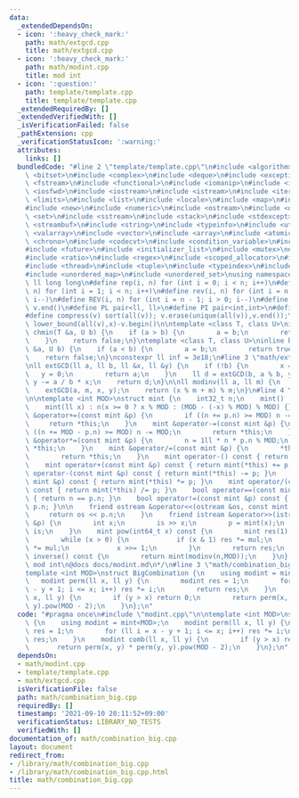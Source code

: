 ```yaml
---
data:
  _extendedDependsOn:
  - icon: ':heavy_check_mark:'
    path: math/extgcd.cpp
    title: math/extgcd.cpp
  - icon: ':heavy_check_mark:'
    path: math/modint.cpp
    title: mod int
  - icon: ':question:'
    path: template/template.cpp
    title: template/template.cpp
  _extendedRequiredBy: []
  _extendedVerifiedWith: []
  _isVerificationFailed: false
  _pathExtension: cpp
  _verificationStatusIcon: ':warning:'
  attributes:
    links: []
  bundledCode: "#line 2 \"template/template.cpp\"\n#include <algorithm>\n#include\
    \ <bitset>\n#include <complex>\n#include <deque>\n#include <exception>\n#include\
    \ <fstream>\n#include <functional>\n#include <iomanip>\n#include <ios>\n#include\
    \ <iosfwd>\n#include <iostream>\n#include <istream>\n#include <iterator>\n#include\
    \ <limits>\n#include <list>\n#include <locale>\n#include <map>\n#include <memory>\n\
    #include <new>\n#include <numeric>\n#include <ostream>\n#include <queue>\n#include\
    \ <set>\n#include <sstream>\n#include <stack>\n#include <stdexcept>\n#include\
    \ <streambuf>\n#include <string>\n#include <typeinfo>\n#include <utility>\n#include\
    \ <valarray>\n#include <vector>\n#include <array>\n#include <atomic>\n#include\
    \ <chrono>\n#include <codecvt>\n#include <condition_variable>\n#include <forward_list>\n\
    #include <future>\n#include <initializer_list>\n#include <mutex>\n#include <random>\n\
    #include <ratio>\n#include <regex>\n#include <scoped_allocator>\n#include <system_error>\n\
    #include <thread>\n#include <tuple>\n#include <typeindex>\n#include <type_traits>\n\
    #include <unordered_map>\n#include <unordered_set>\nusing namespace std;\n#define\
    \ ll long long\n#define rep(i, n) for (int i = 0; i < n; i++)\n#define REP(i,\
    \ n) for (int i = 1; i < n; i++)\n#define rev(i, n) for (int i = n - 1; i >= 0;\
    \ i--)\n#define REV(i, n) for (int i = n - 1; i > 0; i--)\n#define all(v) v.begin(),\
    \ v.end()\n#define PL pair<ll, ll>\n#define PI pair<int,int>\n#define len(s) (int)s.size()\n\
    #define compress(v) sort(all(v)); v.erase(unique(all(v)),v.end());\n#define comid(v,x)\
    \ lower_bound(all(v),x)-v.begin()\n\ntemplate <class T, class U>\ninline bool\
    \ chmin(T &a, U b) {\n    if (a > b) {\n        a = b;\n        return true;\n\
    \    }\n    return false;\n}\ntemplate <class T, class U>\ninline bool chmax(T\
    \ &a, U b) {\n    if (a < b) {\n        a = b;\n        return true;\n    }\n\
    \    return false;\n}\nconstexpr ll inf = 3e18;\n#line 3 \"math/extgcd.cpp\"\n\
    \nll extGCD(ll a, ll b, ll &x, ll &y) {\n    if (!b) {\n        x = 1;\n     \
    \   y = 0;\n        return a;\n    }\n    ll d = extGCD(b, a % b, y, x);\n   \
    \ y -= a / b * x;\n    return d;\n}\n\nll modinv(ll a, ll m) {\n    ll x, y;\n\
    \    extGCD(a, m, x, y);\n    return (x % m + m) % m;\n}\n#line 4 \"math/modint.cpp\"\
    \n\ntemplate <int MOD>\nstruct mint {\n    int32_t n;\n    mint() : n(0) {}\n\
    \    mint(ll x) : n(x >= 0 ? x % MOD : (MOD - (-x) % MOD) % MOD) {}\n\n    mint\
    \ &operator+=(const mint &p) {\n        if ((n += p.n) >= MOD) n -= MOD;\n   \
    \     return *this;\n    }\n    mint &operator-=(const mint &p) {\n        if\
    \ ((n += MOD - p.n) >= MOD) n -= MOD;\n        return *this;\n    }\n    mint\
    \ &operator*=(const mint &p) {\n        n = 1ll * n * p.n % MOD;\n        return\
    \ *this;\n    }\n    mint &operator/=(const mint &p) {\n        *this *= p.inverse();\n\
    \        return *this;\n    }\n    mint operator-() const { return mint(-n); }\n\
    \    mint operator+(const mint &p) const { return mint(*this) += p; }\n    mint\
    \ operator-(const mint &p) const { return mint(*this) -= p; }\n    mint operator*(const\
    \ mint &p) const { return mint(*this) *= p; }\n    mint operator/(const mint &p)\
    \ const { return mint(*this) /= p; }\n    bool operator==(const mint &p) const\
    \ { return n == p.n; }\n    bool operator!=(const mint &p) const { return n !=\
    \ p.n; }\n\n    friend ostream &operator<<(ostream &os, const mint &p) {\n   \
    \     return os << p.n;\n    }\n    friend istream &operator>>(istream &is, mint\
    \ &p) {\n        int x;\n        is >> x;\n        p = mint(x);\n        return\
    \ is;\n    }\n    mint pow(int64_t x) const {\n        mint res(1), mul(n);\n\
    \        while (x > 0) {\n            if (x & 1) res *= mul;\n            mul\
    \ *= mul;\n            x >>= 1;\n        }\n        return res;\n    }\n    mint\
    \ inverse() const {\n        return mint(modinv(n,MOD));\n    }\n};\n/*\n@brief\
    \ mod int\n@docs docs/modint.md\n*/\n#line 3 \"math/combination_big.cpp\"\n\n\
    template <int MOD>\nstruct BigCombination {\n    using modint = mint<MOD>;\n \
    \   modint perm(ll x, ll y) {\n        modint res = 1;\n        for (ll i = x\
    \ - y + 1; i <= x; i++) res *= i;\n        return res;\n    }\n    modint comb(ll\
    \ x, ll y) {\n        if (y > x) return 0;\n        return perm(x, y) * perm(y,\
    \ y).pow(MOD - 2);\n    }\n};\n"
  code: "#pragma once\n#include \"modint.cpp\"\n\ntemplate <int MOD>\nstruct BigCombination\
    \ {\n    using modint = mint<MOD>;\n    modint perm(ll x, ll y) {\n        modint\
    \ res = 1;\n        for (ll i = x - y + 1; i <= x; i++) res *= i;\n        return\
    \ res;\n    }\n    modint comb(ll x, ll y) {\n        if (y > x) return 0;\n \
    \       return perm(x, y) * perm(y, y).pow(MOD - 2);\n    }\n};\n"
  dependsOn:
  - math/modint.cpp
  - template/template.cpp
  - math/extgcd.cpp
  isVerificationFile: false
  path: math/combination_big.cpp
  requiredBy: []
  timestamp: '2021-09-10 20:11:52+09:00'
  verificationStatus: LIBRARY_NO_TESTS
  verifiedWith: []
documentation_of: math/combination_big.cpp
layout: document
redirect_from:
- /library/math/combination_big.cpp
- /library/math/combination_big.cpp.html
title: math/combination_big.cpp
---
```


